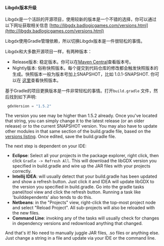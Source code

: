 #### Libgdx版本升级

Libgdx是一个活跃的开源项目，使用较新的版本是一个不错的选择，你可以通过以下网址获取相关信息
[http://libgdx.badlogicgames.com/versions.html](http://libgdx.badlogicgames.com/versions.html)

Libgdx使用Gradle管理依赖，所以切换Libgdx版本是一件很轻松的事情。

Libgdx和大多数开源项目一样，有两种版本：

* Release版本: 稳定版本。你可以在[Maven Central](http://search.maven.org/#search%7Cgav%7C1%7Cg%3A%22com.badlogicgames.gdx%22%20AND%20a%3A%22gdx%22)查看版本号。
* Nightly版本: 俗称快照版本。每个提交到代码仓库的修改都会触发快照版本的生成。快照版本一般为版本号加上SNAPSHOT，比如 1.0.1-SNAPSHOT. 你可以在 [这里](https://github.com/libgdx/libgdx/blob/master/pom.xml#L13)查看快照版本。

基于Gradle的项目更换版本是一件非常轻松的事情。打开`build.gradle` 文件，然后找到如下声明:

```Groovy
 gdxVersion = "1.5.2"
```

The version you see may be higher than 1.5.2 already. Once you've located that string, you can simply change it to the latest release (or an older release) or to the current SNAPSHOT version. You may also have to update other modules in that same section of the build.gradle file, based on the [versions listing](http://libgdx.badlogicgames.com/versions.html). Once edited, save the build.gradle file.

The next step is dependent on your IDE:

* **Eclipse**: Select all your projects in the package explorer, right click, then click `Gradle -> Refresh All`. This will download the libGDX version you specified in build.gradle and wire up the JAR files with your projects correctly.
* **Intellij IDEA**: will usually detect that your build.gradle has been updated and show a refresh button. Just click it and IDEA will update libGDX to the version you specified in build.gradle. Go into the gradle tasks panel/tool view and click the refresh button. Running a task like 'builddependents' also tends to do this.
* **Netbeans**: in the "Projects" view, right-click the top-most project node and select "Reload Project".  All sub-projects will also be reloaded with the new files.
* **Command Line**: invoking any of the tasks will usually check for changes in dependency versions and redownload anything that changed.

And that's it! No need to manually juggle JAR files, .so files or anything else. Just change a string in a file and update via your IDE or the command line.